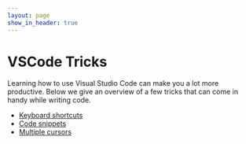 ```yaml
---
layout: page
show_in_header: true
---
```


# VSCode Tricks

Learning how to use Visual Studio Code can make you a lot more productive.
Below we give an overview of a few tricks that can come in handy while writing code.

* [Keyboard shortcuts](shortcuts.md)
* [Code snippets](code-snippets.md)
* [Multiple cursors](multiple-cursors.md)
